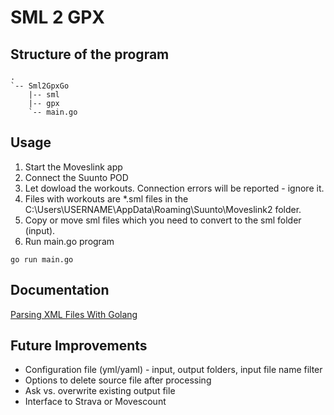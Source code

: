 # SML 2 GPX

## Structure of the program
```
.
`-- Sml2GpxGo
    |-- sml
	|-- gpx
	`-- main.go
```

## Usage

1. Start the Moveslink app
2. Connect the Suunto POD
3. Let dowload the workouts. Connection errors will be reported - ignore it.
4. Files with workouts are *.sml files in the C:\Users\USERNAME\AppData\Roaming\Suunto\Moveslink2 folder.
5. Copy or move sml files which you need to convert to the sml folder (input).
6. Run main.go program
```
go run main.go
```

## Documentation

[Parsing XML Files With Golang](https://tutorialedge.net/golang/parsing-xml-with-golang/)

## Future Improvements

- Configuration file (yml/yaml) - input, output folders, input file name filter
- Options to delete source file after processing
- Ask vs. overwrite existing output file
- Interface to Strava or Movescount